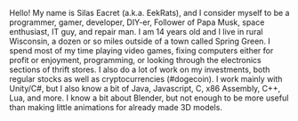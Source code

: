 Hello!
My name is Silas Eacret (a.k.a. EekRats),
and I consider myself to be a programmer,
gamer, developer, DIY-er, Follower of Papa Musk,
space enthusiast, IT guy, and repair man.
I am 14 years old and I live in rural Wisconsin,
a dozen or so miles outside of a town called Spring Green.
I spend most of my time playing video games, fixing computers either for profit or enjoyment,
programming, or looking through the electronics sections of thrift stores. I also
do a lot of work on my investments, both regular stocks as well as cryptocurrencies (#dogecoin).
I work mainly with Unity/C#, but I also know a bit of Java, Javascript, C, x86 Assembly, C++, Lua, and more.
I know a bit about Blender, but not enough to be more useful than making little animations for already made 3D models.
